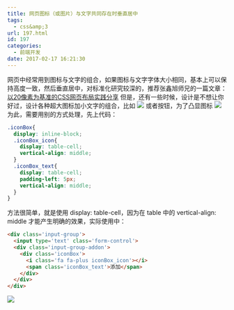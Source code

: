 ```yaml
---
title: 网页图标（或图片）与文字共同存在时垂直居中
tags:
  - css&amp;3
url: 197.html
id: 197
categories:
  - 前端开发
date: 2017-02-17 16:21:30
---
```


网页中经常用到图标与文字的组合，如果图标与文字字体大小相同，基本上可以保持高度一致，然后垂直居中，对标准化研究较深的，推荐张鑫旭师兄的一篇文章： [以20像素为基准的CSS网页布局实践分享](http://www.zhangxinxu.com/wordpress/2016/03/css-layout-base-20px/) 但是，还有一些时候，设计是不想让你好过，设计各种超大图标加小文字的组合，比如 ![](http://blog.dreamser.com/wp-content/uploads/2017/02/WX20170217-161101@2x-1024x84.png) 或者按钮，为了凸显图标 ![](http://blog.dreamser.com/wp-content/uploads/2017/02/WX20170217-161205@2x.png) 为此，需要用别的方式处理，先上代码：

```scss
.iconBox{
  display: inline-block;
  .iconBox_icon{
    display: table-cell;
    vertical-align: middle;
  }
  .iconBox_text{
    display: table-cell;
    padding-left: 5px;
    vertical-align: middle;
  }
}
```

方法很简单，就是使用 display: table-cell，因为在 table 中的 vertical-align: middle 才能产生明确的效果，实际使用中：

```html
<div class='input-group'>
  <input type='text' class='form-control'>
  <div class='input-group-addon'>
    <div class='iconBox'>
      <i class='fa fa-plus iconBox_icon'></i>
      <span class='iconBox_text'>添加</span>
    </div>
  </div>
</div>
```

![](http://blog.dreamser.com/wp-content/uploads/2017/02/WX20170217-162037@2x-1024x77.png)